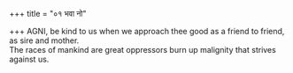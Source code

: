 +++
title = "०१ भवा नो"

+++
AGNI, be kind to us when we approach thee good as a friend to friend, as sire and mother.  
     The races of mankind are great oppressors burn up malignity that strives against us.